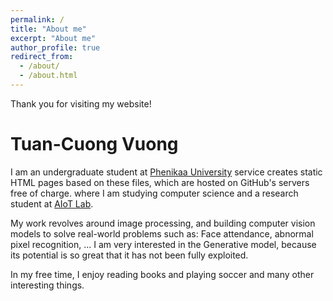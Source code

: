 ```yaml
---
permalink: /
title: "About me"
excerpt: "About me"
author_profile: true
redirect_from: 
  - /about/
  - /about.html
---
```


Thank you for visiting my website!

Tuan-Cuong Vuong
======
I am an undergraduate student at [Phenikaa University](https://phenikaa-uni.edu.vn/en) service creates static HTML pages based on these files, which are hosted on GitHub's servers free of charge. where I am studying computer science and a research student at [AIoT Lab](https://aiot.phenikaa-uni.edu.vn/).

My work revolves around image processing, and building computer vision models to solve real-world problems such as: Face attendance, abnormal pixel recognition, ... I am very interested in the Generative model, because its potential is so great that it has not been fully exploited.

In my free time, I enjoy reading books and playing soccer and many other interesting things.